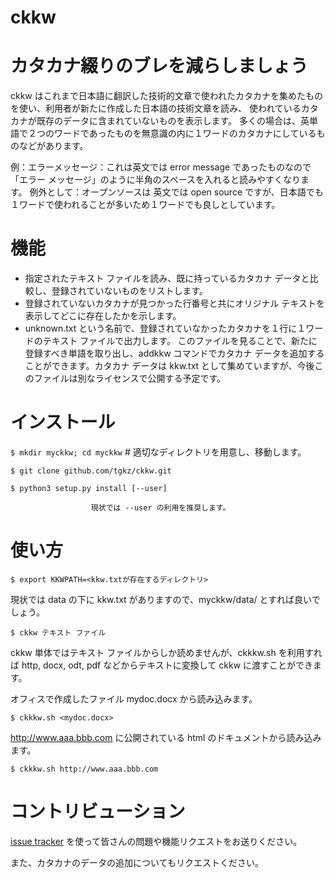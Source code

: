 # ckkw
# カタカナ綴りのブレを減らしましょう

ckkw はこれまで日本語に翻訳した技術的文章で使われたカタカナを集めたものを使い、利用者が新たに作成した日本語の技術文章を読み、
使われているカタカナが既存のデータに含まれていないものを表示します。
多くの場合は、英単語で２つのワードであったものを無意識の内に１ワードのカタカナにしているものなどがあります。

例：エラーメッセージ：これは英文では error message であったものなので　「エラー メッセージ」のように半角のスペースを入れると読みやすくなります。
例外として：オープンソースは 英文では open source ですが、日本語でも１ワードで使われることが多いため１ワードでも良しとしています。

# 機能

- 指定されたテキスト ファイルを読み、既に持っているカタカナ データと比較し、登録されていないものをリストします。
- 登録されていないカタカナが見つかった行番号と共にオリジナル テキストを表示してどこに存在したかを示します。
- unknown.txt という名前で、登録されていなかったカタカナを１行に１ワードのテキスト ファイルで出力します。
このファイルを見ることで、新たに登録すべき単語を取り出し、addkkw コマンドでカタカナ データを追加することができます。カタカナ データは kkw.txt として集めていますが、今後このファイルは別なライセンスで公開する予定です。

# インストール

`$ mkdir myckkw; cd myckkw`      # 適切なディレクトリを用意し、移動します。

`$ git clone github.com/tgkz/ckkw.git`

`$ python3 setup.py install [--user]`

                      現状では --user の利用を推奨します。

# 使い方


`$ export KKWPATH=<kkw.txtが存在するディレクトリ> `

現状では data の下に kkw.txt がありますので、myckkw/data/ とすれば良いでしょう。

`$ ckkw テキスト ファイル`

ckkw 単体ではテキスト ファイルからしか読めませんが、ckkkw.sh を利用すれば
http, docx, odt, pdf などからテキストに変換して ckkw に渡すことができます。

オフィスで作成したファイル mydoc.docx から読み込みます。

`$ ckkkw.sh <mydoc.docx>`

http://www.aaa.bbb.com に公開されている html のドキュメントから読み込みます。

`$ ckkkw.sh http://www.aaa.bbb.com`


# コントリビューション

[issue tracker](https://github.com/tgkz/ckkw/issues) を使って皆さんの問題や機能リクエストをお送りください。

また、カタカナのデータの追加についてもリクエストください。


